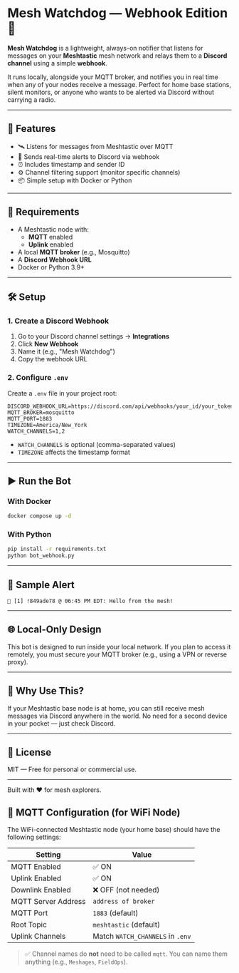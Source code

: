# Mesh Watchdog — Webhook Edition 📡

**Mesh Watchdog** is a lightweight, always-on notifier that listens for messages on your **Meshtastic** mesh network and relays them to a **Discord channel** using a simple **webhook**.

It runs locally, alongside your MQTT broker, and notifies you in real time when any of your nodes receive a message. Perfect for home base stations, silent monitors, or anyone who wants to be alerted via Discord without carrying a radio.

---

## 🚀 Features

- 🛰️ Listens for messages from Meshtastic over MQTT
- 🔗 Sends real-time alerts to Discord via webhook
- ⏰ Includes timestamp and sender ID
- ⚙️ Channel filtering support (monitor specific channels)
- 📦 Simple setup with Docker or Python

---

## 🔧 Requirements

- A Meshtastic node with:
  - **MQTT** enabled
  - **Uplink** enabled
- A local **MQTT broker** (e.g., Mosquitto)
- A **Discord Webhook URL**
- Docker or Python 3.9+

---

## 🛠️ Setup

### 1. Create a Discord Webhook

1. Go to your Discord channel settings → **Integrations**
2. Click **New Webhook**
3. Name it (e.g., "Mesh Watchdog")
4. Copy the webhook URL

### 2. Configure `.env`

Create a `.env` file in your project root:

```env
DISCORD_WEBHOOK_URL=https://discord.com/api/webhooks/your_id/your_token
MQTT_BROKER=mosquitto
MQTT_PORT=1883
TIMEZONE=America/New_York
WATCH_CHANNELS=1,2
```

- `WATCH_CHANNELS` is optional (comma-separated values)
- `TIMEZONE` affects the timestamp format

---

## ▶️ Run the Bot

### With Docker
```bash
docker compose up -d
```

### With Python
```bash
pip install -r requirements.txt
python bot_webhook.py
```

---

## 🧾 Sample Alert

```
📡 [1] !849ade78 @ 06:45 PM EDT: Hello from the mesh!
```

---

## 🌐 Local-Only Design

This bot is designed to run inside your local network. If you plan to access it remotely, you must secure your MQTT broker (e.g., using a VPN or reverse proxy).

---

## 🧠 Why Use This?

If your Meshtastic base node is at home, you can still receive mesh messages via Discord anywhere in the world. No need for a second device in your pocket — just check Discord.

---

## 🪪 License

MIT — Free for personal or commercial use.

---

Built with ❤️ for mesh explorers.

## 📡 MQTT Configuration (for WiFi Node)

The WiFi-connected Meshtastic node (your home base) should have the following settings:

| Setting               | Value                     |
|------------------------|----------------------------|
| MQTT Enabled          | ✅ ON                      |
| Uplink Enabled        | ✅ ON                      |
| Downlink Enabled      | ❌ OFF (not needed)        |
| MQTT Server Address   | `address of broker`             |
| MQTT Port             | `1883` (default)           |
| Root Topic            | `meshtastic` (default)     |
| Uplink Channels       | Match `WATCH_CHANNELS` in `.env` |

> ✅ Channel names do **not** need to be called `mqtt`. You can name them anything (e.g., `Meshages`, `FieldOps`).